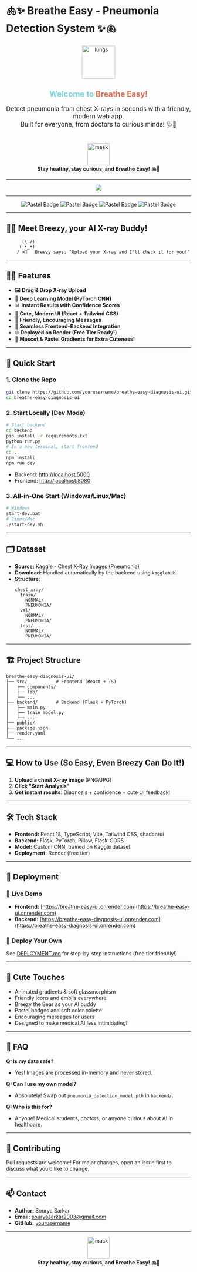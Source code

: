 # 🫁✨ Breathe Easy - Pneumonia Detection System ✨🫁

<div align="center">
  <img src="https://em-content.zobj.net/source/microsoft-teams/363/lungs_1fac8.png" width="90" alt="lungs"/>
  <h2 style="color:#7ed6df;">Welcome to <span style="color:#e17055;">Breathe Easy!</span></h2>
  <p style="font-size:1.2em;">Detect pneumonia from chest X-rays in seconds with a friendly, modern web app.<br/>Built for everyone, from doctors to curious minds! 🩺💖</p>
  <br/>
  <img src="https://em-content.zobj.net/source/microsoft-teams/363/face-with-medical-mask_1f637.png" width="60" alt="mask"/>
  <br/>
  <b>Stay healthy, stay curious, and Breathe Easy! 🫁💙</b>
</div>

---

<p align="center">
  <img src="https://readme-typing-svg.demolab.com?font=Fira+Code&pause=1000&color=7ED6DF&center=true&vCenter=true&width=435&lines=AI-powered+X-ray+analysis+with+cuteness!;Fast%2C+friendly%2C+and+fun+to+use!"/>
</p>

---

<div align="center">

![Pastel Badge](https://img.shields.io/badge/Frontend-React%20%2B%20Vite-7ed6df?style=for-the-badge&logo=react)
![Pastel Badge](https://img.shields.io/badge/Backend-Flask%20%2B%20PyTorch-e17055?style=for-the-badge&logo=flask)
![Pastel Badge](https://img.shields.io/badge/Deployed%20on-Render-00b894?style=for-the-badge&logo=render)
![Pastel Badge](https://img.shields.io/badge/Cute%20Factor-100%25-ffb6b6?style=for-the-badge)

</div>

---

## 🐻‍❄️ Meet Breezy, your AI X-ray Buddy!

```
      (\_/)   
     ( •_•)   
    / >🍪   Breezy says: "Upload your X-ray and I'll check it for you!"
```

---

## 🌟✨ Features

- 🖼️ **Drag & Drop X-ray Upload**
- 🤖 **Deep Learning Model (PyTorch CNN)**
- 📊 **Instant Results with Confidence Scores**
- 🎨 **Cute, Modern UI (React + Tailwind CSS)**
- 💬 **Friendly, Encouraging Messages**
- 🔗 **Seamless Frontend-Backend Integration**
- 🌐 **Deployed on Render (Free Tier Ready!)**
- 🧸 **Mascot & Pastel Gradients for Extra Cuteness!**

---

## 🚀 Quick Start

### 1. **Clone the Repo**
```bash
git clone https://github.com/yourusername/breathe-easy-diagnosis-ui.git
cd breathe-easy-diagnosis-ui
```

### 2. **Start Locally (Dev Mode)**
```bash
# Start backend
cd backend
pip install -r requirements.txt
python run.py
# In a new terminal, start frontend
cd ..
npm install
npm run dev
```
- Backend: [http://localhost:5000](http://localhost:5000)
- Frontend: [http://localhost:8080](http://localhost:8080)

### 3. **All-in-One Start (Windows/Linux/Mac)**
```bash
# Windows
start-dev.bat
# Linux/Mac
./start-dev.sh
```

---

## 🗂️ Dataset

- **Source:** [Kaggle - Chest X-Ray Images (Pneumonia)](https://www.kaggle.com/datasets/paultimothymooney/chest-xray-pneumonia)
- **Download:** Handled automatically by the backend using `kagglehub`.
- **Structure:**
  ```
  chest_xray/
    train/
      NORMAL/
      PNEUMONIA/
    val/
      NORMAL/
      PNEUMONIA/
    test/
      NORMAL/
      PNEUMONIA/
  ```

---

## 🏗️ Project Structure

```
breathe-easy-diagnosis-ui/
├── src/           # Frontend (React + TS)
│   ├── components/
│   ├── lib/
│   └── ...
├── backend/       # Backend (Flask + PyTorch)
│   ├── main.py
│   ├── train_model.py
│   └── ...
├── public/
├── package.json
├── render.yaml
└── ...
```

---

## 💻 How to Use (So Easy, Even Breezy Can Do It!)

1. **Upload a chest X-ray image** (PNG/JPG)
2. **Click "Start Analysis"**
3. **Get instant results**: Diagnosis + confidence + cute UI feedback!

---

## 🛠️ Tech Stack

- **Frontend:** React 18, TypeScript, Vite, Tailwind CSS, shadcn/ui
- **Backend:** Flask, PyTorch, Pillow, Flask-CORS
- **Model:** Custom CNN, trained on Kaggle dataset
- **Deployment:** Render (free tier)

---

## 🌈 Deployment

### 🚦 **Live Demo**
- **Frontend:** [https://breathe-easy-ui.onrender.com](https://breathe-easy-ui.onrender.com)
- **Backend:** [https://breathe-easy-diagnosis-ui.onrender.com](https://breathe-easy-diagnosis-ui.onrender.com)

### 📝 **Deploy Your Own**
See [DEPLOYMENT.md](./DEPLOYMENT.md) for step-by-step instructions (free tier friendly!)

---

## 🧸 Cute Touches

- Animated gradients & soft glassmorphism
- Friendly icons and emojis everywhere
- Breezy the Bear as your AI buddy
- Pastel badges and soft color palette
- Encouraging messages for users
- Designed to make medical AI less intimidating!

---

## 🙋 FAQ

**Q: Is my data safe?**
- Yes! Images are processed in-memory and never stored.

**Q: Can I use my own model?**
- Absolutely! Swap out `pneumonia_detection_model.pth` in `backend/`.

**Q: Who is this for?**
- Anyone! Medical students, doctors, or anyone curious about AI in healthcare.

---

## 🦄 Contributing

Pull requests are welcome! For major changes, open an issue first to discuss what you’d like to change.

---

## 📫 Contact

- **Author:** Sourya Sarkar
- **Email:** souryasarkar2003@gmail.com
- **GitHub:** [yourusername](https://github.com/yourusername)

---

<div align="center">
  <img src="https://em-content.zobj.net/source/microsoft-teams/363/face-with-medical-mask_1f637.png" width="60" alt="mask"/>
  <br/>
  <b>Stay healthy, stay curious, and Breathe Easy! 🫁💙</b>
</div>
